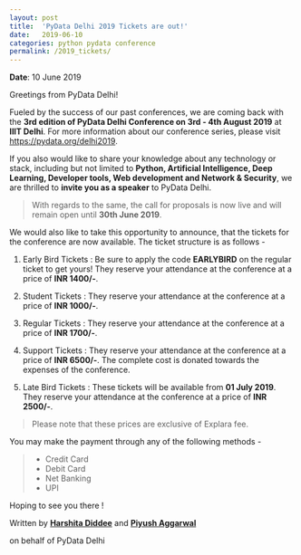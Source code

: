 ```yaml
---
layout: post
title:  'PyData Delhi 2019 Tickets are out!'
date:   2019-06-10
categories: python pydata conference
permalink: /2019_tickets/
---
```


**Date**: 10 June 2019

Greetings from PyData Delhi!


Fueled by the success of our past conferences, we are coming back with the **3rd edition of PyData Delhi Conference on 3rd - 4th August 2019** at **IIIT Delhi**. For more information about our conference series, please visit https://pydata.org/delhi2019.

If you also would like to share your knowledge about any technology or stack, including but not limited to **Python, Artificial Intelligence, Deep Learning, Developer tools, Web development and Network & Security**, we are thrilled to **invite you as a speaker** to PyData Delhi.

> With regards to the same, the call for proposals is now live and will remain open until **30th June 2019**.

We would also like to take this opportunity to announce, that the tickets for the conference are now available. The ticket structure is as follows -

1. Early Bird Tickets : Be sure to apply the code **EARLYBIRD** on the regular ticket to get yours! They reserve your attendance at the conference at a price of **INR 1400/-**.

2. Student Tickets : They reserve your attendance at the conference at a price of **INR 1000/-**.

3. Regular Tickets : They reserve your attendance at the conference at a price of **INR 1700/-**.

4. Support Tickets : They reserve your attendance at the conference at a price of **INR 6500/-**. The complete cost is donated towards the expenses of the conference.

4. Late Bird Tickets : These tickets will be available from **01 July 2019**. They reserve your attendance at the conference at a price of **INR 2500/-**.

> Please note that these prices are exclusive of Explara fee.

You may make the payment through any of the following methods -

> - Credit Card
> - Debit Card
> - Net Banking
> - UPI

Hoping to see you there !

Written by [**Harshita Diddee**](https://in.linkedin.com/in/harshita-diddee) and [**Piyush Aggarwal**](https://github.com/brute4s99)

on behalf of PyData Delhi
